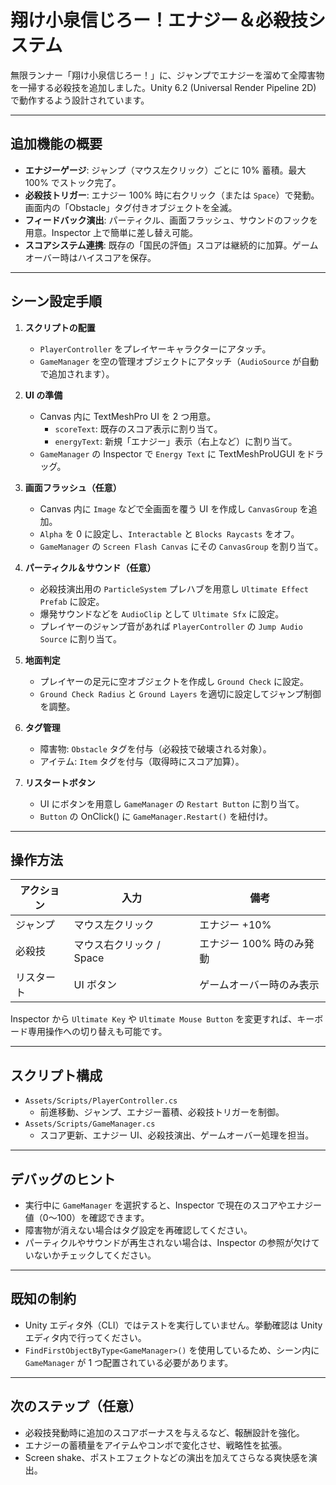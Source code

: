 # 翔け小泉信じろー！エナジー＆必殺技システム

無限ランナー「翔け小泉信じろー！」に、ジャンプでエナジーを溜めて全障害物を一掃する必殺技を追加しました。Unity 6.2 (Universal Render Pipeline 2D) で動作するよう設計されています。

---

## 追加機能の概要

- **エナジーゲージ**: ジャンプ（マウス左クリック）ごとに 10% 蓄積。最大 100% でストック完了。
- **必殺技トリガー**: エナジー 100% 時に右クリック（または `Space`）で発動。画面内の「Obstacle」タグ付きオブジェクトを全滅。
- **フィードバック演出**: パーティクル、画面フラッシュ、サウンドのフックを用意。Inspector 上で簡単に差し替え可能。
- **スコアシステム連携**: 既存の「国民の評価」スコアは継続的に加算。ゲームオーバー時はハイスコアを保存。

---

## シーン設定手順

1. **スクリプトの配置**
   - `PlayerController` をプレイヤーキャラクターにアタッチ。
   - `GameManager` を空の管理オブジェクトにアタッチ（`AudioSource` が自動で追加されます）。

2. **UI の準備**
   - Canvas 内に TextMeshPro UI を 2 つ用意。
     - `scoreText`: 既存のスコア表示に割り当て。
     - `energyText`: 新規「エナジー」表示（右上など）に割り当て。
   - `GameManager` の Inspector で `Energy Text` に TextMeshProUGUI をドラッグ。

3. **画面フラッシュ（任意）**
   - Canvas 内に `Image` などで全画面を覆う UI を作成し `CanvasGroup` を追加。
   - `Alpha` を 0 に設定し、`Interactable` と `Blocks Raycasts` をオフ。
   - `GameManager` の `Screen Flash Canvas` にその `CanvasGroup` を割り当て。

4. **パーティクル＆サウンド（任意）**
   - 必殺技演出用の `ParticleSystem` プレハブを用意し `Ultimate Effect Prefab` に設定。
   - 爆発サウンドなどを `AudioClip` として `Ultimate Sfx` に設定。
   - プレイヤーのジャンプ音があれば `PlayerController` の `Jump Audio Source` に割り当て。

5. **地面判定**
   - プレイヤーの足元に空オブジェクトを作成し `Ground Check` に設定。
   - `Ground Check Radius` と `Ground Layers` を適切に設定してジャンプ制御を調整。

6. **タグ管理**
   - 障害物: `Obstacle` タグを付与（必殺技で破壊される対象）。
   - アイテム: `Item` タグを付与（取得時にスコア加算）。

7. **リスタートボタン**
   - UI にボタンを用意し `GameManager` の `Restart Button` に割り当て。
   - `Button` の OnClick() に `GameManager.Restart()` を紐付け。

---

## 操作方法

| アクション | 入力 | 備考 |
| --- | --- | --- |
| ジャンプ | マウス左クリック | エナジー +10% |
| 必殺技 | マウス右クリック / Space | エナジー 100% 時のみ発動 |
| リスタート | UI ボタン | ゲームオーバー時のみ表示 |

Inspector から `Ultimate Key` や `Ultimate Mouse Button` を変更すれば、キーボード専用操作への切り替えも可能です。

---

## スクリプト構成

- `Assets/Scripts/PlayerController.cs`
  - 前進移動、ジャンプ、エナジー蓄積、必殺技トリガーを制御。
- `Assets/Scripts/GameManager.cs`
  - スコア更新、エナジー UI、必殺技演出、ゲームオーバー処理を担当。

---

## デバッグのヒント

- 実行中に `GameManager` を選択すると、Inspector で現在のスコアやエナジー値（0〜100）を確認できます。
- 障害物が消えない場合はタグ設定を再確認してください。
- パーティクルやサウンドが再生されない場合は、Inspector の参照が欠けていないかチェックしてください。

---

## 既知の制約

- Unity エディタ外（CLI）ではテストを実行していません。挙動確認は Unity エディタ内で行ってください。
- `FindFirstObjectByType<GameManager>()` を使用しているため、シーン内に `GameManager` が 1 つ配置されている必要があります。

---

## 次のステップ（任意）

- 必殺技発動時に追加のスコアボーナスを与えるなど、報酬設計を強化。
- エナジーの蓄積量をアイテムやコンボで変化させ、戦略性を拡張。
- Screen shake、ポストエフェクトなどの演出を加えてさらなる爽快感を演出。
